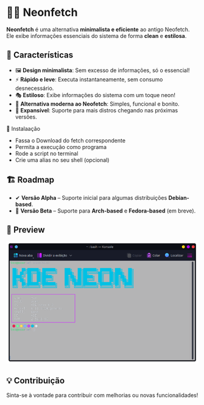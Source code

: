 🚀💙 Neonfetch
==============

**Neonfetch** é uma alternativa **minimalista e eficiente** ao antigo Neofetch. Ele exibe informações essenciais do sistema de forma **clean** e **estilosa**.

🎨 Características
------------------

*   🖼 **Design minimalista**: Sem excesso de informações, só o essencial!
*   ⚡ **Rápido e leve**: Executa instantaneamente, sem consumo desnecessário.
*   🎭 **Estiloso**: Exibe informações do sistema com um toque neon!
*   💙 **Alternativa moderna ao Neofetch**: Simples, funcional e bonito.
*   🚀 **Expansível**: Suporte para mais distros chegando nas próximas versões.

🔧 Instalaação

* Fassa o Download do fetch correspondente
* Permita a execução como programa
* Rode a script no terminal
* Crie uma alias no seu shell (opcional)

🏗 Roadmap
----------

*   ✔ **Versão Alpha** – Suporte inicial para algumas distribuições **Debian-based**.
*   🚀 **Versão Beta** – Suporte para **Arch-based** e **Fedora-based** (em breve).

📸 Preview
----------

![Screenshot](Screenshot/screenshot.png)

💡 Contribuição
---------------

Sinta-se à vontade para contribuir com melhorias ou novas funcionalidades!
